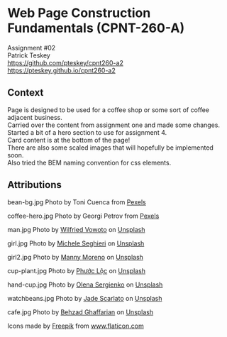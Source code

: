 # Web Page Construction Fundamentals (CPNT-260-A)

Assignment #02\
Patrick Teskey\
https://github.com/pteskey/cpnt260-a2 \
https://pteskey.github.io/cpnt260-a2

## Context

Page is designed to be used for a coffee shop or some sort of coffee adjacent business.\
Carried over the content from assignment one and made some changes.\
Started a bit of a hero section to use for assignment 4.\
Card content is at the bottom of the page!\
There are also some scaled images that will hopefully be implemented soon.\
Also tried the BEM naming convention for css elements.

## Attributions

bean-bg.jpg Photo by Toni Cuenca from <a href="https://www.pexels.com/photo/brown-coffee-beans-585750/">Pexels</a>

coffee-hero.jpg Photo by Georgi Petrov from <a href="https://www.pexels.com/photo/photo-of-open-coffee-press-beside-glass-872891/">Pexels</a>


man.jpg <span>Photo by <a href="https://unsplash.com/@w_vowoto?utm_source=unsplash&amp;utm_medium=referral&amp;utm_content=creditCopyText">Wilfried Vowoto</a> on <a href="https://unsplash.com/t/people?utm_source=unsplash&amp;utm_medium=referral&amp;utm_content=creditCopyText">Unsplash</a></span>

girl.jpg <span>Photo by <a href="https://unsplash.com/@micheleseghieri?utm_source=unsplash&amp;utm_medium=referral&amp;utm_content=creditCopyText">Michele Seghieri</a> on <a href="https://unsplash.com/t/people?utm_source=unsplash&amp;utm_medium=referral&amp;utm_content=creditCopyText">Unsplash</a></span>

girl2.jpg <span>Photo by <a href="https://unsplash.com/@mannydream?utm_source=unsplash&amp;utm_medium=referral&amp;utm_content=creditCopyText">Manny Moreno</a> on <a href="https://unsplash.com/t/people?utm_source=unsplash&amp;utm_medium=referral&amp;utm_content=creditCopyText">Unsplash</a></span>

cup-plant.jpg <span>Photo by <a href="https://unsplash.com/@nlpl2012?utm_source=unsplash&amp;utm_medium=referral&amp;utm_content=creditCopyText">Phước Lộc</a> on <a href="https://unsplash.com/s/photos/coffee?utm_source=unsplash&amp;utm_medium=referral&amp;utm_content=creditCopyText">Unsplash</a></span>

hand-cup.jpg <span>Photo by <a href="https://unsplash.com/@olenkasergienko?utm_source=unsplash&amp;utm_medium=referral&amp;utm_content=creditCopyText">Olena Sergienko</a> on <a href="https://unsplash.com/s/photos/coffee?utm_source=unsplash&amp;utm_medium=referral&amp;utm_content=creditCopyText">Unsplash</a></span>

watchbeans.jpg <span>Photo by <a href="https://unsplash.com/@jadocarts?utm_source=unsplash&amp;utm_medium=referral&amp;utm_content=creditCopyText">Jade Scarlato</a> on <a href="https://unsplash.com/s/photos/coffee?utm_source=unsplash&amp;utm_medium=referral&amp;utm_content=creditCopyText">Unsplash</a></span>

cafe.jpg <span>Photo by <a href="https://unsplash.com/@behz?utm_source=unsplash&amp;utm_medium=referral&amp;utm_content=creditCopyText">Behzad Ghaffarian</a> on <a href="https://unsplash.com/s/photos/cafe?utm_source=unsplash&amp;utm_medium=referral&amp;utm_content=creditCopyText">Unsplash</a></span>

Icons made by <a href="https://www.freepik.com" title="Freepik">Freepik</a> from <a href="https://www.flaticon.com/" title="Flaticon">www.flaticon.com</a>

